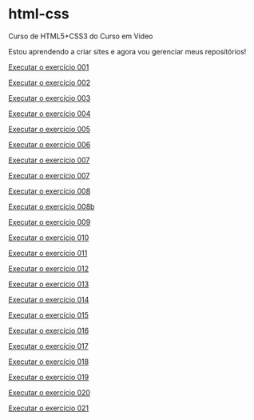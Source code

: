 # html-css
 Curso de HTML5+CSS3 do Curso em Video

Estou aprendendo a criar sites e agora vou gerenciar meus repositórios!


<a href='https://gabrielfcl.github.io/html-css/exercicios/ex001/index.html'>Executar o exercício 001</a>

<a href='https://gabrielfcl.github.io/html-css/exercicios/ex002/index.html'>Executar o exercício 002</a>

<a href='https://gabrielfcl.github.io/html-css/exercicios/ex003/index.html'>Executar o exercício 003</a>

<a href='https://gabrielfcl.github.io/html-css/exercicios/ex004/index.html'>Executar o exercício 004</a>

<a href='https://gabrielfcl.github.io/html-css/exercicios/ex005/index.html'>Executar o exercício 005</a>

<a href='https://gabrielfcl.github.io/html-css/exercicios/ex006/index.html'>Executar o exercício 006</a>

<a href='https://gabrielfcl.github.io/html-css/exercicios/ex007/html4'>Executar o exercício 007</a>

<a href='https://gabrielfcl.github.io/html-css/exercicios/ex001/html5'>Executar o exercício 007</a>

<a href='https://gabrielfcl.github.io/html-css/exercicios/ex008/index.html'>Executar o exercício 008</a>

<a href='https://gabrielfcl.github.io/html-css/exercicios/ex008b/index.html'>Executar o exercício 008b</a>

<a href='https://gabrielfcl.github.io/html-css/exercicios/ex009/index.html'>Executar o exercício 009</a>

<a href='https://gabrielfcl.github.io/html-css/exercicios/ex010/index.html'>Executar o exercício 010</a>

<a href='https://gabrielfcl.github.io/html-css/exercicios/ex011/index.html'>Executar o exercício 011</a>

<a href='https://gabrielfcl.github.io/html-css/exercicios/ex012/index.html'>Executar o exercício 012</a>

<a href='https://gabrielfcl.github.io/html-css/exercicios/ex013/index.html'>Executar o exercício 013</a>

<a href='https://gabrielfcl.github.io/html-css/exercicios/ex014/index.html'>Executar o exercício 014</a>

<a href='https://gabrielfcl.github.io/html-css/exercicios/ex015/index.html'>Executar o exercício 015</a>

<a href='https://gabrielfcl.github.io/html-css/exercicios/ex016/index.html'>Executar o exercício 016</a>

<a href='https://gabrielfcl.github.io/html-css/exercicios/ex017/index.html'>Executar o exercício 017</a>

<a href='https://gabrielfcl.github.io/html-css/exercicios/ex018/index.html'>Executar o exercício 018</a>

<a href='https://gabrielfcl.github.io/html-css/exercicios/ex019/index.html'>Executar o exercício 019</a>

<a href='https://gabrielfcl.github.io/html-css/exercicios/ex020/index.html'>Executar o exercício 020</a>

<a href='https://gabrielfcl.github.io/html-css/exercicios/ex021/index.html'>Executar o exercício 021</a>



